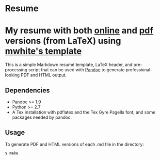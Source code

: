 # Resume

My resume with both [online]() and [pdf]() versions (from LaTeX) using [mwhite's template](https://github.com/mwhite/resume)
=======
This is a simple Markdown resumé template, LaTeX header, and pre-processing
script that can be used with [Pandoc](http://johnmacfarlane.net/pandoc/) to generate
professional-looking PDF and HTML output.

## Dependencies

* Pandoc >= 1.9 
* Python >= 2.7
* A Tex installation with pdflatex and the Tex Gyre Pagella font, and some
  packages needed by pandoc.

## Usage

To generate PDF and HTML versions of each .md file in the directory:

    $ make
